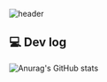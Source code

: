 ![header](https://capsule-render.vercel.app/api?type=waving&color=_FFB4C8&height=1500&section=header&text=Yujin%20Lee&fontSize=90&fontColor=FFFFFF)



## 💻 Dev log</br>
 ![Anurag's GitHub stats](https://github-readme-stats.vercel.app/api?username=yossogood8611&show_icons=true&theme=cobalt)

